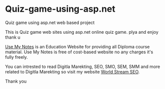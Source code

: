 # Quiz-game-using-asp.net
Quiz game using asp.net web based  project

This is Quiz game web sites using asp.net 
online quiz game.
plya and enjoy 
thank u

<a href="https://usemynotes.com/" rel="dofollow">Use My Notes</a> is an Education Website for providing all Diploma course material. Use My Notes is free of cost-based website no any charges it's fully freely.


You can intrested to read Digitla Marekting, SEO, SMO, SEM, SMM and more related to Digitla Marekting so visit my website <a href="https://worldstreamseo.com/">World Stream SEO</a>.


Thank you
